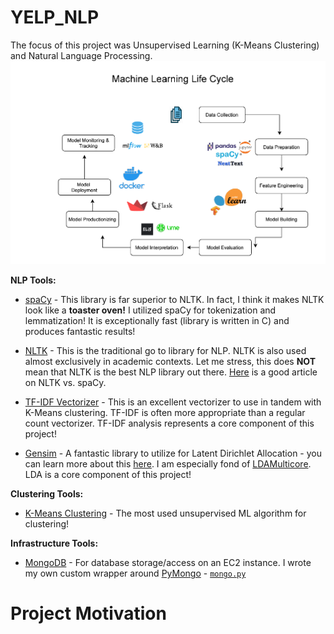 # YELP_NLP

The focus of this project was Unsupervised Learning (K-Means Clustering) and Natural Language Processing.
![](Images/MLLifecycle.png)

**NLP Tools:**

- [spaCy](https://spacy.io/) - This library is far superior to NLTK. In fact, I think it makes NLTK look like a **toaster oven!** I utilized spaCy for tokenization and lemmatization! It is exceptionally fast (library is written in C) and produces fantastic results! 

- [NLTK](http://www.nltk.org/) - This is the traditional go to library for NLP. NLTK is also used almost exclusively in academic contexts. Let me stress, this does **NOT** mean that NLTK is the best NLP library out there. [Here](https://automatedinsights.com/blog/the-python-nlp-ccosystem-a-short-and-very-opinionated-guide) is a good article on NLTK vs. spaCy.

- [TF-IDF Vectorizer](http://scikit-learn.org/stable/modules/generated/sklearn.feature_extraction.text.TfidfVectorizer.html) - This is an excellent vectorizer to use in tandem with K-Means clustering. TF-IDF is often more appropriate than a regular count vectorizer. TF-IDF analysis represents a core component of this project!

- [Gensim](https://radimrehurek.com/gensim/) - A fantastic library to utilize for Latent Dirichlet Allocation - you can learn more about this [here](http://blog.echen.me/2011/08/22/introduction-to-latent-dirichlet-allocation/). I am especially fond of [LDAMulticore](https://rare-technologies.com/multicore-lda-in-python-from-over-night-to-over-lunch/). LDA is a core component of this project!

**Clustering Tools:**

- [K-Means Clustering](http://scikit-learn.org/stable/modules/generated/sklearn.cluster.KMeans.html) - The most used unsupervised ML algorithm for clustering!

**Infrastructure Tools:**

- [MongoDB](https://www.mongodb.com/) - For database storage/access on an EC2 instance. I wrote my own custom wrapper around [PyMongo](https://api.mongodb.com/python/current/) - [`mongo.py`](Phases/Phase_1/mongo.py)




# Project Motivation
